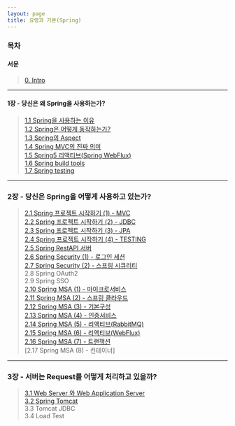 ```yaml
---
layout: page
title: 요령과 기본(Spring)
---
```

### 목차  

#### 서문
> [0. Intro](https://taes-k.github.io/2019/05/10/intro/)

---  

#### 1장 - 당신은 왜 Spring을 사용하는가?   

> [1.1 Spring을 사용하는 이유](https://taes-k.github.io/2019/05/10/why-spring/)   
> [1.2 Spring은 어떻게 동작하는가?](https://taes-k.github.io/2019/05/11/how-spring-work/)  
> [1.3 Spring의 Aspect](https://taes-k.github.io/2019/05/15/spring-aop/)  
> [1.4 Spring MVC의 진짜 의미](https://taes-k.github.io/2019/05/15/about-spring-mvc/)  
> [1.5 Spring5 리액티브(Spring  WebFlux)](https://taes-k.github.io/2019/05/21/about-spring-reactive/)  
> [1.6 Spring build tools](https://taes-k.github.io/2019/05/31/spring-build-tools/)    
> [1.7 Spring testing](https://taes-k.github.io/2019/06/04/spring-testing/)   

---

### 2장 - 당신은 Spring을 어떻게 사용하고 있는가?  

> [2.1 Spring 프로젝트 시작하기 (1) - MVC](https://taes-k.github.io/2019/05/28/spring-start-1-mvc/)    
> [2.2 Spring 프로젝트 시작하기 (2) - JDBC](https://taes-k.github.io/2019/05/28/spring-start-2-jdbc/)  
> [2.3 Spring 프로젝트 시작하기 (3) - JPA](https://taes-k.github.io/2019/05/31/spring-start-3-jpa/)  
> [2.4 Spring 프로젝트 시작하기 (4) -  TESTING](https://taes-k.github.io/2019/06/05/spring-start-4-testing/)   
> [2.5 Spring RestAPI 서버](https://taes-k.github.io/2019/06/05/spring-rest-api/)   
> [2.6 Spring Security (1) - 로그인 세션](https://taes-k.github.io/2019/06/12/spring-security-1/)   
> [2.7 Spring Security (2) - 스프링 시큐리티](https://taes-k.github.io/2019/06/12/spring-security-2/)   
> 2.8 Spring OAuth2   
> 2.9 Spring SSO  
> [2.10 Spring MSA (1) - 마이크로서비스](https://taes-k.github.io/2019/06/13/spring-msa-1/)   
> [2.11 Spring MSA (2) - 스프링 클라우드](https://taes-k.github.io/2019/06/13/spring-msa-2/)    
> [2.12 Spring MSA (3) - 기본구성](https://taes-k.github.io/2019/06/16/spring-msa-3/)   
> [2.13 Spring MSA (4) - 인증서비스](https://taes-k.github.io/2019/06/20/spring-msa-4/)   
> [2.14 Spring MSA (5) -  리액티브(RabbitMQ)](https://taes-k.github.io/2019/06/27/spring-msa-5/)     
> [2.15 Spring MSA (6) -  리액티브(WebFlux)](https://taes-k.github.io/2019/06/28/spring-msa-6/)   
> [2.16 Spring MSA (7) -  트랜잭션](https://taes-k.github.io/2019/06/28/spring-msa-7/)   
> [2.17 Spring MSA (8) -  컨테이너]  
>   

---

### 3장 - 서버는 Request를 어떻게 처리하고 있을까?  

> [3.1 Web Server 와 Web Application Server](https://taes-k.github.io/2019/05/24/webserver/)   
> [3.2 Spring Tomcat](https://taes-k.github.io/2019/05/26/spring-tomcat/)  
> 3.3 Tomcat JDBC  
> 3.4 Load Test   

